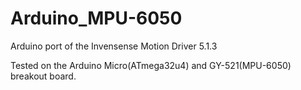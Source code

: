 # Arduino_MPU-6050
Arduino port of the Invensense Motion Driver 5.1.3

Tested on the Arduino Micro(ATmega32u4) and GY-521(MPU-6050) breakout board.
